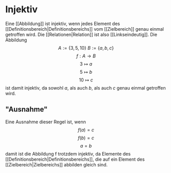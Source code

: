 # Injektiv
Eine [[Abbildung]] ist injektiv, wenn jedes Element des [[Definitionsbereich|Definitionsbereichs]] vom [[Zielbereich]] genau einmal getroffen wird. Die [[Relationen|Relation]] ist also [[Linkseindeutig]].
Die Abbildung
$$A:=\{3,5,10\}\ B:=\{a,b,c\}$$
$$f:A\rightarrow B$$
$$3\mapsto a$$
$$5\mapsto b$$
$$10\mapsto c$$
ist damit injektiv, da sowohl $a$, als auch $b$, als auch $c$ genau einmal getroffen wird.
## "Ausnahme"
Eine Ausnahme dieser Regel ist, wenn 
$$f(a)=c$$
$$f(b)=c$$
$$a=b$$
damit ist die Abbildung f trotzdem injektiv, da Elemente des [[Definitionsbereich|Definitionsbereichs]], die auf ein Element des [[Zielbereich|Zielbereichs]] abbilden gleich sind.